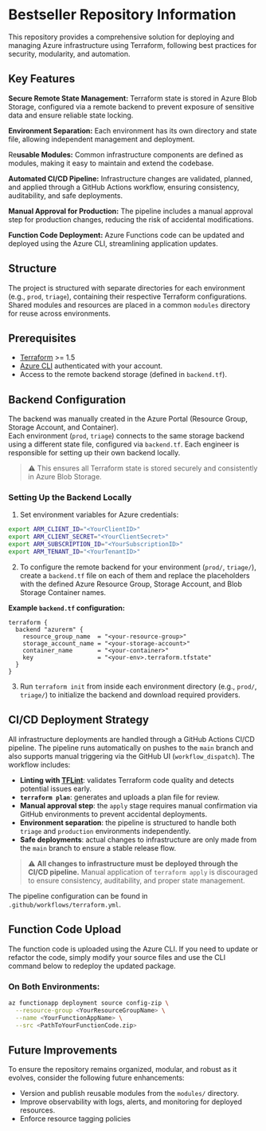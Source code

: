 # Bestseller Repository Information
This repository provides a comprehensive solution for deploying and managing Azure infrastructure using Terraform, following best practices for security, modularity, and automation.

## Key Features

**Secure Remote State Management:** Terraform state is stored in Azure Blob Storage, configured via a remote backend to prevent exposure of sensitive data and ensure reliable state locking.

**Environment Separation:** Each environment has its own directory and state file, allowing independent management and deployment.

Re**usable Modules:** Common infrastructure components are defined as modules, making it easy to maintain and extend the codebase.

**Automated CI/CD Pipeline:** Infrastructure changes are validated, planned, and applied through a GitHub Actions workflow, ensuring consistency, auditability, and safe deployments.

**Manual Approval for Production:** The pipeline includes a manual approval step for production changes, reducing the risk of accidental modifications.

**Function Code Deployment:** Azure Functions code can be updated and deployed using the Azure CLI, streamlining application updates.

## Structure
The project is structured with separate directories for each environment (e.g., `prod`, `triage`), containing their respective Terraform configurations. Shared modules and resources are placed in a common `modules` directory for reuse across environments.

## Prerequisites

- [Terraform](https://www.terraform.io/downloads.html) >= 1.5
- [Azure CLI](https://learn.microsoft.com/en-us/cli/azure/install-azure-cli) authenticated with your account.
- Access to the remote backend storage (defined in `backend.tf`).


## Backend Configuration

The backend was manually created in the Azure Portal (Resource Group, Storage Account, and Container).  
Each environment (`prod`, `triage`) connects to the same storage backend using a different state file, configured via `backend.tf`.
Each engineer is responsible for setting up their own backend locally.

> ⚠️ This ensures all Terraform state is stored securely and consistently in Azure Blob Storage.


### Setting Up the Backend Locally

1. Set environment variables for Azure credentials:

  ```bash
  export ARM_CLIENT_ID="<YourClientID>"
  export ARM_CLIENT_SECRET="<YourClientSecret>"
  export ARM_SUBSCRIPTION_ID="<YourSubscriptionID>"
  export ARM_TENANT_ID="<YourTenantID>"
  ```

2. To configure the remote backend for your environment (`prod/`, `triage/`), create a `backend.tf` file on each of them and replace the placeholders with the defined Azure Resource Group, Storage Account, and Blob Storage Container names.

**Example `backend.tf` configuration:**

```hcl
terraform {
  backend "azurerm" {
    resource_group_name  = "<your-resource-group>"
    storage_account_name = "<your-storage-account>"
    container_name       = "<your-container>"
    key                  = "<your-env>.terraform.tfstate"
  }
}
```

3. Run `terraform init` from inside each environment directory (e.g., `prod/`, `triage/`) to initialize the backend and download required providers.

## CI/CD Deployment Strategy

All infrastructure deployments are handled through a GitHub Actions CI/CD pipeline. The pipeline runs automatically on pushes to the `main` branch and also supports manual triggering via the GitHub UI (`workflow_dispatch`). The workflow includes:

- **Linting with [TFLint](https://github.com/terraform-linters/tflint)**: validates Terraform code quality and detects potential issues early.
- **`terraform plan`**: generates and uploads a plan file for review.
- **Manual approval step**: the `apply` stage requires manual confirmation via GitHub environments to prevent accidental deployments.
- **Environment separation**: the pipeline is structured to handle both `triage` and `production` environments independently.
- **Safe deployments**: actual changes to infrastructure are only made from the `main` branch to ensure a stable release flow.

> ⚠️ **All changes to infrastructure must be deployed through the CI/CD pipeline.** Manual application of `terraform apply` is discouraged to ensure consistency, auditability, and proper state management.

The pipeline configuration can be found in `.github/workflows/terraform.yml`.

## Function Code Upload

The function code is uploaded using the Azure CLI. If you need to update or refactor the code, simply modify your source files and use the CLI command below to redeploy the updated package.

### On Both Environments:

```bash
az functionapp deployment source config-zip \
  --resource-group <YourResourceGroupName> \
  --name <YourFunctionAppName> \
  --src <PathToYourFunctionCode.zip>
```

## Future Improvements
To ensure the repository remains organized, modular, and robust as it evolves, consider the following future enhancements:

- Version and publish reusable modules from the `modules/` directory.
- Improve observability with logs, alerts, and monitoring for deployed resources.
- Enforce resource tagging policies